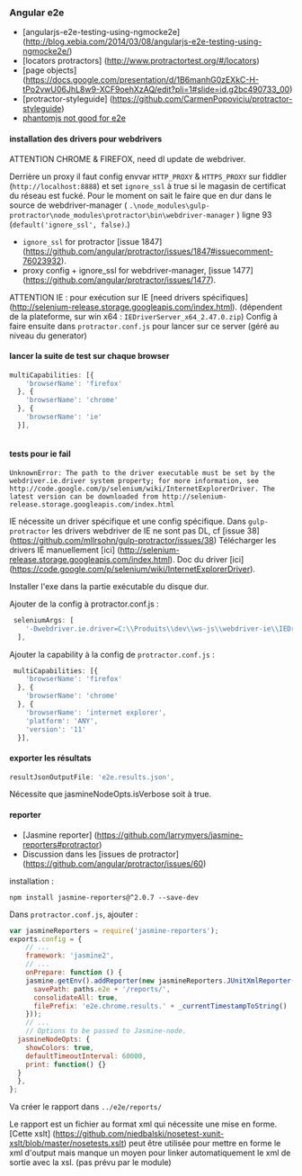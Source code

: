 ### Angular e2e

- [angularjs-e2e-testing-using-ngmocke2e] (http://blog.xebia.com/2014/03/08/angularjs-e2e-testing-using-ngmocke2e/)
- [locators protractors] (http://www.protractortest.org/#/locators)
- [page objects] (https://docs.google.com/presentation/d/1B6manhG0zEXkC-H-tPo2vwU06JhL8w9-XCF9oehXzAQ/edit?pli=1#slide=id.g2bc490733_00)
- [protractor-styleguide] (https://github.com/CarmenPopoviciu/protractor-styleguide)
- [phantomjs not good for e2e](https://www.exratione.com/2015/02/phantomjs-has-many-uses-but-function-testing-isnt-one-of-them/)

#### installation des drivers pour webdrivers

ATTENTION CHROME & FIREFOX, need dl update de webdriver.

Derrière un proxy il faut config envvar `HTTP_PROXY` & `HTTPS_PROXY` sur fiddler (`http://localhost:8888`)
et set `ignore_ssl` à true si le magasin de certificat du réseau est fucké. Pour le moment on sait le faire que en dur dans le source de webdriver-manager ( `.\node_modules\gulp-protractor\node_modules\protractor\bin\webdriver-manager` )
ligne 93 (`default('ignore_ssl', false)`.)

- `ignore_ssl` for protractor [issue 1847] (https://github.com/angular/protractor/issues/1847#issuecomment-76023932).
- proxy config + ignore_ssl for webdriver-manager, [issue 1477] (https://github.com/angular/protractor/issues/1477).

ATTENTION IE :
pour exécution sur IE [need drivers spécifiques] (http://selenium-release.storage.googleapis.com/index.html).
(dépendent de la plateforme, sur win x64 : `IEDriverServer_x64_2.47.0.zip`)
Config à faire ensuite dans `protractor.conf.js` pour lancer sur ce server (géré au niveau du generator)

#### lancer la suite de test sur chaque browser

```javascript
multiCapabilities: [{
    'browserName': 'firefox'
  }, {
    'browserName': 'chrome'
  }, {
    'browserName': 'ie'
  }],
  
```

#### tests pour ie fail

```
UnknownError: The path to the driver executable must be set by the webdriver.ie.driver system property; for more information, see http://code.google.com/p/selenium/wiki/InternetExplorerDriver. The latest version can be downloaded from http://selenium-release.storage.googleapis.com/index.html
```
  
IE nécessite un driver spécifique et une config spécifique.
Dans `gulp-protractor` les drivers webdriver de IE ne sont pas DL, cf [issue 38] (https://github.com/mllrsohn/gulp-protractor/issues/38)
Télécharger les drivers IE manuellement [ici] (http://selenium-release.storage.googleapis.com/index.html).
Doc du driver [ici] (https://code.google.com/p/selenium/wiki/InternetExplorerDriver).

Installer l'exe dans la partie exécutable du disque dur.

Ajouter de la config à protractor.conf.js :

```javascript
 seleniumArgs: [
    '-Dwebdriver.ie.driver=C:\\Produits\\dev\\ws-js\\webdriver-ie\\IEDriverServer.exe'
  ],
```

Ajouter la capability à la config de `protractor.conf.js` :

```javascript
 multiCapabilities: [{
    'browserName': 'firefox'
  }, {
    'browserName': 'chrome'
  }, {
    'browserName': 'internet explorer',
    'platform': 'ANY',
    'version': '11'
  }],
```

#### exporter les résultats

```javascript
resultJsonOutputFile: 'e2e.results.json',
```

Nécessite que jasmineNodeOpts.isVerbose soit à true.

#### reporter
- [Jasmine reporter] (https://github.com/larrymyers/jasmine-reporters#protractor)
- Discussion dans les [issues de protractor] (https://github.com/angular/protractor/issues/60)

installation : 
```
npm install jasmine-reporters@^2.0.7 --save-dev
```

Dans `protractor.conf.js`, ajouter :

```javascript
var jasmineReporters = require('jasmine-reporters');
exports.config = {
	// ...
	framework: 'jasmine2',
	// ...
	onPrepare: function () {
    jasmine.getEnv().addReporter(new jasmineReporters.JUnitXmlReporter({
      savePath: paths.e2e + '/reports/',
      consolidateAll: true,
      filePrefix: 'e2e.chrome.results.' + _currentTimestampToString()
    }));
	// ...
	// Options to be passed to Jasmine-node.
  jasmineNodeOpts: {
    showColors: true,
    defaultTimeoutInterval: 60000,
    print: function() {}
  }
  },
};
```

Va créer le rapport dans `../e2e/reports/`

Le rapport est un fichier au format xml qui nécessite une mise en forme.
[Cette xslt] (https://github.com/niedbalski/nosetest-xunit-xslt/blob/master/nosetests.xslt) peut être utilisée pour
mettre en forme le xml d'output mais manque un moyen pour linker automatiquement le xml de sortie avec la xsl. (pas prévu par le module)
